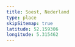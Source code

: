 ```yaml
---
title: Soest, Nederland
type: place
skipSitemap: true
latitude: 52.159306
longitude: 5.315462
---
```

